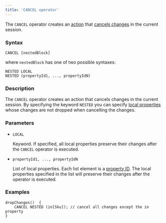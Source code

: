 ```yaml
---
title: 'CANCEL operator'
---
```


The `CANCEL` operator creates an [action](Actions.md) that [cancels changes](Cancel_changes_CANCEL_.md) in the current session.

### Syntax

    CANCEL [nestedBlock]

where `nestedBlock` has one of two possible syntaxes:

    NESTED LOCAL
    NESTED (propertyId1, ..., propertyIdN)

### Description

The `CANCEL` operator creates an action that cancels changes in the current session. By specifying the keyword `NESTED` you can specify [local properties](Data_properties_DATA_.md#local) whose changes are not dropped when cancelling the changes. 

### Parameters

- `LOCAL`

    Keyword. If specified, all local properties preserve their changes after the `CANCEL` operator is executed. 

- `propertyId1, ..., propertyIdN`

    List of local properties. Each list element is a [property ID](IDs.md#propertyid-broken). The local properties specified in the list will preserve their changes after the operator is executed.

### Examples

```lsf
dropChanges()  {
    CANCEL NESTED (in[Sku]); // cancel all changes except the in property
}
```
